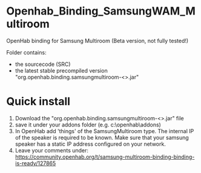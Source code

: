 # Openhab_Binding_SamsungWAM_Multiroom
OpenHab binding for Samsung Multiroom (Beta version, not fully tested!)

Folder contains:
- the sourcecode (SRC)
- the latest stable precompiled version "org.openhab.binding.samsungmultiroom-<<version>>.jar"


# Quick install
1. Download the "org.openhab.binding.samsungmultiroom-<<version>>.jar" file
2. save it under your addons folder (e.g. c:\openhab\addons)
3. In OpenHab add 'things' of the SamsungMultiroom type. The internal IP of the speaker is required to be known. Make sure that your samsung speaker has a static IP address configured on your network.
4. Leave your comments under: https://community.openhab.org/t/samsung-multiroom-binding-binding-is-ready/127865

